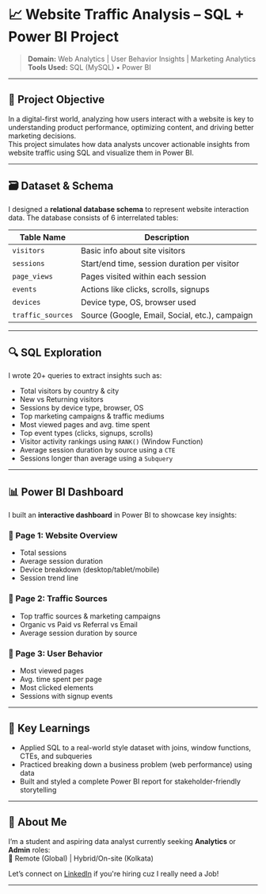 # 📈 Website Traffic Analysis – SQL + Power BI Project

> **Domain:** Web Analytics | User Behavior Insights | Marketing Analytics  
> **Tools Used:** SQL (MySQL) • Power BI

---

## 🧠 Project Objective

In a digital-first world, analyzing how users interact with a website is key to understanding product performance, optimizing content, and driving better marketing decisions.  
This project simulates how data analysts uncover actionable insights from website traffic using SQL and visualize them in Power BI.

---

## 🗃️ Dataset & Schema

I designed a **relational database schema** to represent website interaction data. The database consists of 6 interrelated tables:

| Table Name       | Description                                      |
|------------------|--------------------------------------------------|
| `visitors`       | Basic info about site visitors                   |
| `sessions`       | Start/end time, session duration per visitor     |
| `page_views`     | Pages visited within each session                |
| `events`         | Actions like clicks, scrolls, signups            |
| `devices`        | Device type, OS, browser used                    |
| `traffic_sources`| Source (Google, Email, Social, etc.), campaign   |

---

## 🔍 SQL Exploration

I wrote 20+ queries to extract insights such as:

- Total visitors by country & city  
- New vs Returning visitors  
- Sessions by device type, browser, OS  
- Top marketing campaigns & traffic mediums  
- Most viewed pages and avg. time spent  
- Top event types (clicks, signups, scrolls)  
- Visitor activity rankings using `RANK()` (Window Function)  
- Average session duration by source using a `CTE`  
- Sessions longer than average using a `Subquery`  

---

## 📊 Power BI Dashboard

I built an **interactive dashboard** in Power BI to showcase key insights:

### 🔹 Page 1: Website Overview
- Total sessions  
- Average session duration  
- Device breakdown (desktop/tablet/mobile)  
- Session trend line  

### 🔹 Page 2: Traffic Sources
- Top traffic sources & marketing campaigns  
- Organic vs Paid vs Referral vs Email  
- Average session duration by source  

### 🔹 Page 3: User Behavior
- Most viewed pages  
- Avg. time spent per page  
- Most clicked elements  
- Sessions with signup events  

---

## 🚀 Key Learnings

- Applied SQL to a real-world style dataset with joins, window functions, CTEs, and subqueries  
- Practiced breaking down a business problem (web performance) using data  
- Built and styled a complete Power BI report for stakeholder-friendly storytelling  

---

## 📌 About Me

I’m a student and aspiring data analyst currently seeking **Analytics** or **Admin** roles:  
📍 Remote (Global) | Hybrid/On-site (Kolkata)

Let’s connect on [LinkedIn](www.linkedin.com/in/ditipriyach) if you're hiring cuz I really need a Job!

---

